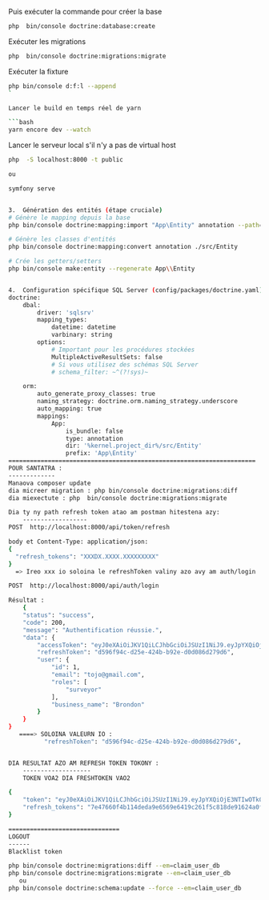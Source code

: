 Puis exécuter la commande pour créer la base

```bash
php  bin/console doctrine:database:create
```

Exécuter les migrations

```bash
php  bin/console doctrine:migrations:migrate
```

Exécuter la fixture

```bash
php bin/console d:f:l --append
`

Lancer le build en temps réel de yarn

```bash
yarn encore dev --watch
```

Lancer le serveur local s'il n'y a pas de virtual host

```bash
php  -S localhost:8000 -t public

ou

symfony serve 


3.	Génération des entités (étape cruciale)
# Génère le mapping depuis la base
php bin/console doctrine:mapping:import "App\Entity" annotation --path=src/Entity --force

# Génère les classes d'entités
php bin/console doctrine:mapping:convert annotation ./src/Entity

# Crée les getters/setters
php bin/console make:entity --regenerate App\\Entity


4.	Configuration spécifique SQL Server (config/packages/doctrine.yaml)
doctrine:
    dbal:
        driver: 'sqlsrv'
        mapping_types:
            datetime: datetime
            varbinary: string
        options:
            # Important pour les procédures stockées
            MultipleActiveResultSets: false
            # Si vous utilisez des schémas SQL Server
            # schema_filter: ~^(?!sys)~ 

    orm:
        auto_generate_proxy_classes: true
        naming_strategy: doctrine.orm.naming_strategy.underscore
        auto_mapping: true
        mappings:
            App:
                is_bundle: false
                type: annotation
                dir: '%kernel.project_dir%/src/Entity'
                prefix: 'App\Entity'
=====================================================================
POUR SANTATRA : 
-------------
Manaova composer update
dia micreer migration : php bin/console doctrine:migrations:diff
dia miexectute : php  bin/console doctrine:migrations:migrate

Dia ty ny path refresh token atao am postman hitestena azy: 
    ------------------
POST  http://localhost:8000/api/token/refresh

body et Content-Type: application/json: 
{
  "refresh_tokens": "XXXDX.XXXX.XXXXXXXXX"  
}
  => Ireo xxx io soloina le refreshToken valiny azo avy am auth/login

POST  http://localhost:8000/api/auth/login

Résultat : 
    {
    "status": "success",
    "code": 200,
    "message": "Authentification réussie.",
    "data": {
        "accessToken": "eyJ0eXAiOiJKV1QiLCJhbGciOiJSUzI1NiJ9.eyJpYXQiOjE3NTIwOTkzODAsImV4cCI6MTc1MjEwNjU4MCwicm9sZXMiOlsic3VydmV5b3IiXSwidXNlcm5hbWUiOiJ0b2pvQGdtYWlsLmNvbSIsImlkIjoxLCJidXNpbmVzc19uYW1lIjoiQnJvbmRvbiJ9.nb6fPUcEI5u_fIhr3EAbRrk6COJBT8Iy57WZqQoZwR7anIYFcvggnnSv4A2C5WuCDkUHtqV8Ll4TH819snjUENg3ZVqlq3FuwwnG-NAcFA3LGkIK3dQwLNU7FnpbMYDKi91sQYIOEsh0S7_RSEXCarKgW5PoCfC9ltKsALAwvzf2eZzFGnUbF1iNFhyRTq-L95Zev4wkooYSsysGahVfouENYoTnHVtlE0lK4RBHLK4MVawmVcDRnlUfGqmL8BEFV0BvOvTXZUydj9hu84YiLTbYbKy7euGacR_evjSPWLuvlvkNm3Jc0qpTgg_z-v3ni3N7zaNyhOPbojZ98wNDJDXiXe2TTpjCUsmXKI_-V2i6RJZlqHpD3R8fxfikN7RaRuc1KYumAqjN-o8vm3YzrmVFb7BQZrrTHSLKXYV9R5pWiQKOJnnBtTXrvgG7K3QPOfByaBuyWdRjUDs_sdULaT-alz0V-d3WKyzOICshahWvXgXEHZuHU2EOq0-OdE-uTIq4Nj5Ou9ih3jLblXIWye4OmLFGCk3g_CV9yMPE-C6btqSt7FYcFhkQoRDSuS8QTjZyw_P05hdCtQOESOuEniizHZTFQ5KHxMR-kNdpGdhbEQxW0VwKXXTEyfovZ1BwwVWoZlYwXwWdKizAXJLilIgBwI7xKVKO1-SUy3jX7dg",
        "refreshToken": "d596f94c-d25e-424b-b92e-d0d086d279d6",
        "user": {
            "id": 1,
            "email": "tojo@gmail.com",
            "roles": [
                "surveyor"
            ],
            "business_name": "Brondon"
        }
    }
}
   ====> SOLOINA VALEURN IO : 
          "refreshToken": "d596f94c-d25e-424b-b92e-d0d086d279d6",


DIA RESULTAT AZO AM REFRESH TOKEN TOKONY : 
    -------------------
    TOKEN VOA2 DIA FRESHTOKEN VAO2

{
    "token": "eyJ0eXAiOiJKV1QiLCJhbGciOiJSUzI1NiJ9.eyJpYXQiOjE3NTIwOTk0NTcsImV4cCI6MTc1MjEwNjY1Nywicm9sZXMiOlsic3VydmV5b3IiXSwidXNlcm5hbWUiOiJ0b2pvQGdtYWlsLmNvbSIsImlkIjoxLCJidXNpbmVzc19uYW1lIjoiQnJvbmRvbiJ9.Unl_ivSAvVeo_McLLM81MHRJJFyO_DW_pwQUoDkvUGO20ow4rj4Ia_4fuEoh4Ly-ekgzlabYXz4v8EUrqQCLDUh9wJp1kQQriiVL-ZraR81bu3vloCsxBjF2V4ZnQZjufiO63gaGaAmEuBlxGcV-b8jW61N_SNkF67wnPoNBKCHuUjjAjxi4T14lenUP03-GcDkZBwKg749W2l0P-dKkPwhOxrF_nj14r9B9ZPEqOpP76ZYDUZcxvTR4OU8vlm6E8DZtqhmhx77VWc9ZUmEUQu1nzq6OHTO9_8DVS7VsdVAvBmlfm45wYiztWttnH-UBXc1Z-n4rwFcT5pfCEmYWyzAwozvIGADauPwaVzFoAnCkcAYmMeyhrTdZIXf9mCV8Gh8_siiq2fcolyCfuRlU_gCEt45wm_b2Th6lFl-hq6rRn40Mw6jpMQB6D2pGFhgduBhgEuN_mpwja4AKvBnt62GIxKqAAe7p0y-JI32-izZ399Xktyd36uxS24g5SAajCIfEsBsw3xkfUTX2xwnUEbqOSa9CwBOFKIZl_Bz79yq3l0pn_Xjbk4e-dfJV62907iea-TW7Y4rKHCZWrwheVW7qjn4PLKryXTHjD-0lsj79X_RnJV0v_HbVUkuwH4PNPR9-I3aP4T69feFb5GLqo4EgVTM7ev7T36QGcSpkOfE",
    "refresh_tokens": "7e47660f4b114deda9e6569e6419c261f5c818de91624a0f30430763cf5e146279530225d4d854e5d9c2c4b9955e322561570a23e814c856af6c2333e003ca88"
}

===============================
LOGOUT
------
Blacklist token

php bin/console doctrine:migrations:diff --em=claim_user_db
php bin/console doctrine:migrations:migrate --em=claim_user_db
   ou
php bin/console doctrine:schema:update --force --em=claim_user_db